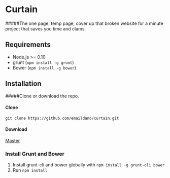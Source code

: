 # Curtain

#####The one page, temp page, cover up that broken website for a minute project that saves you time and clams.

## Requirements

* Node.js >= 0.10
* grunt (`npm install -g grunt`)
* Bower (`npm install -g bower`)

## Installation

#####Clone or download the repo.

#### Clone
`git clone https://github.com/emaildano/curtain.git`

#### Download
[Master](https://github.com/emaildano/curtain/archive/master.zip)

### Install Grunt and Bower
1. Install grunt-cli and bower globally with `npm install -g grunt-cli bower`
2. Run `npm install`
